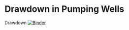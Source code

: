 # Drawdown in Pumping Wells
Drawdown
[![Binder](https://mybinder.org/badge_logo.svg)](https://mybinder.org/v2/gh/eholzbe/PumpTest-EvalAssignment/HEAD)
